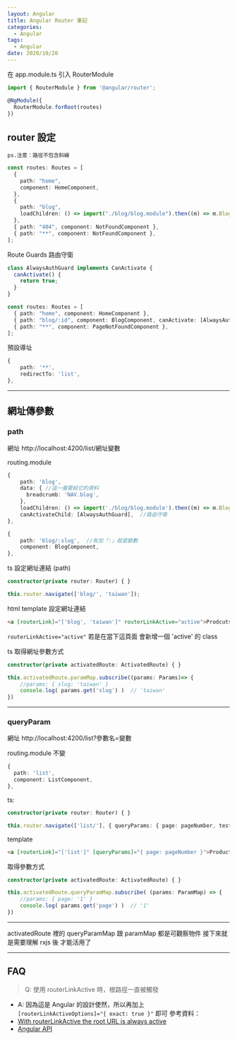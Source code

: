 ```yaml
---
layout: Angular
title: Angular Router 筆記
categories:
  - Angular
tags:
  - Angular
date: 2020/10/20
---
```


在 app.module.ts 引入 RouterModule

```ts
import { RouterModule } from '@angular/router';

@NgModule({
  RouterModule.forRoot(routes)
})
```

## router 設定

`ps.注意：路徑不包含斜線`

```ts
const routes: Routes = [
  {
    path: "home",
    component: HomeComponent,
  },
  {
    path: "blog",
    loadChildren: () => import("./blog/blog.module").then((m) => m.BlogModule),
  },
  { path: "404", component: NotFoundComponent },
  { path: "**", component: NotFoundComponent },
];
```

Route Guards 路由守衛

```ts
class AlwaysAuthGuard implements CanActivate {
  canActivate() {
    return true;
  }
}
```

```ts
const routes: Routes = [
  { path: "home", component: HomeComponent },
  { path: "blog/:id", component: BlogComponent, canActivate: [AlwaysAuthGuard] },
  { path: "**", component: PageNotFoundComponent },
];
```

預設導址

```ts
{
    path: '**',
    redirectTo: 'list',
},
```

---

## 網址傳參數

### path

網址 http://localhost:4200/list/網址變數

routing.module

```ts
{
    path: 'blog',
    data: { //這一層要給它的資料
      breadcrumb: 'NAV.blog',
    },
    loadChildren: () => import('./blog/blog.module').then((m) => m.BlogModule)
    canActivateChild: [AlwaysAuthGuard],  //路由守衛
},
```

```ts
{
    path: 'blog/:slug',  //有加「:」就是變數
    component: BlogComponent,
},
```

ts 設定網址連結 (path)

```ts
constructor(private router: Router) { }

this.router.navigate(['blog/', 'taiwan']);
```

html template 設定網址連結

```html
<a [routerLink]="['blog', 'taiwan']" routerLinkActive="active">Prodcuts</a>
```

`routerLinkActive="active"` 若是在當下這頁面 會新增一個 'active' 的 class

ts 取得網址參數方式

```ts
constructor(private activatedRoute: ActivatedRoute) { }

this.activatedRoute.paramMap.subscribe((params: Params)=> {
    //params: { slug: 'taiwan' }
    console.log( params.get('slug') )  // 'taiwan'
})
```

---

### queryParam

網址 http://localhost:4200/list?參數名=變數

routing.module 不變

```ts
{
  path: 'list',
  component: ListComponent,
},
```

ts:

```ts
constructor(private router: Router) { }

this.router.navigate(['list/'], { queryParams: { page: pageNumber, test: '字串也可' } });
```

template

```html
<a [routerLink]="['list']" [queryParams]="{ page: pageNumber }">Products</a>
```

取得參數方式

```ts
constructor(private activatedRoute: ActivatedRoute) { }

this.activatedRoute.queryParamMap.subscribe( (params: ParamMap) => {
    //params: { page: '1' }
    console.log( params.get('page') )  // '1'
})
```

---

activatedRoute 裡的 queryParamMap 跟 paramMap 都是可觀察物件 接下來就是需要理解 rxjs 後 才能活用了

---

## FAQ

> Q: 使用 routerLinkActive 時，根路徑一直被觸發

- A: 因為這是 Angular 的設計使然，所以再加上 `[routerLinkActiveOptions]="{ exact: true }"` 即可
  參考資料：
- [With routerLinkActive the root URL is always active](https://github.com/angular/angular/issues/9885)
- [Angular API](https://angular.tw/api/router/RouterLinkActive)
